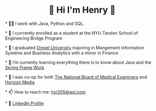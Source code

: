 <html>
<head>
<!--     <style>
        h2{text-align: center;}
    </style> -->
</head>
<body>
  <h1 align="center">👋 Hi I'm Henry 👋</h1>
  <p>* 👨‍💻 I work with Java, Python and SQL.</p>
  <p>* 🏫 I currrently enrolled as a student at the NYU Tandon School of Engineering Bridge Program</a></p>
  <p>* 🏫 I graduated <a href="https://drexel.edu/">Drexel University</a> majoring in Mangement Information Systems and Business Analytics with a minor in Finance</p>
  <p>* 🌱 I’m currently learning everything there is to know about Java and the <a href="https://spring.io/projects/spring-framework">Spring Frame Work</a>.</p>
  <p>* 🔭 I was co-op for both <a href="https://www.nbme.org/">The National Board of Medical Examiners</a> and <a href="https://www.horizonmedia.com/">Horizon Media</a></p>
  <p>* 📫 How to reach me: <a href="mailto:hsr205@aol.com">hsr205@aol.com</a> </p>
  <p>* 👔 <a href="https://www.linkedin.com/in/henry-s-rothenberg/">LinkedIn Profile</a><p>
        
</body>
</html>




